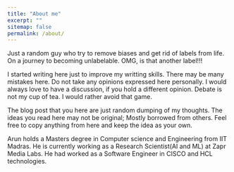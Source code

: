 ```yaml
---
title: "About me"
excerpt: ""
sitemap: false
permalink: /about/
---
```


Just a random guy who try to remove biases and get rid of labels from life. On a journey to becoming unlabelable. OMG, is that another label!!!

I started writing here just to improve my writting skills. There may be many mistakes here. Do not take any opinions expressed here personally. I would always love to have a discussion, if you hold a different opinion. Debate is not my cup of tea. I would rather avoid that game.

The blog post that you here are just random dumping of my thoughts. The ideas you read here may not be original; Mostly borrowed from others. Feel free to copy anything from here and keep the idea as your own.


Arun holds a Masters degree in Computer science and Engineering from IIT Madras. He is currently working as a Research Scientist(AI and ML) at Zapr Media Labs. He had worked as a Software Engineer in CISCO and HCL technologies.
